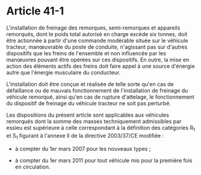 # Article 41-1

L'installation de freinage des remorques, semi-remorques et appareils remorqués, dont le poids total autorisé en charge excède six tonnes, doit être actionnée à partir d'une commande modérable située sur le véhicule tracteur, manœuvrable du poste de conduite, n'agissant pas sur d'autres dispositifs que les freins de l'ensemble et non influencée par les manœuvres pouvant être opérées sur ces dispositifs. En outre, la mise en action des éléments actifs des freins doit faire appel à une source d'énergie autre que l'énergie musculaire du conducteur.

L'installation doit être conçue et réalisée de telle sorte qu'en cas de défaillance ou de mauvais fonctionnement de l'installation de freinage du véhicule remorqué, ainsi qu'en cas de rupture d'attelage, le fonctionnement du dispositif de freinage du véhicule tracteur ne soit pas perturbé.

Les dispositions du présent article sont applicables aux véhicules remorqués dont la somme des masses techniquement admissibles par essieu est supérieure à celle correspondant à la définition des catégories R<sub>1</sub> et S<sub>1</sub> figurant à l'annexe II de la directive 2003/37/CE modifiée :

- à compter du 1er mars 2007 pour les nouveaux types ;

- à compter du 1er mars 2011 pour tout véhicule mis pour la première fois en circulation.
